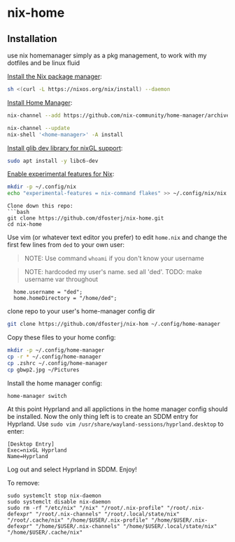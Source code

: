 # nix-home
## Installation
use nix homemanager simply as a pkg management, to work with my dotfiles and be linux fluid


[Install the Nix package manager](https://nixos.org/download/):
```bash
sh <(curl -L https://nixos.org/nix/install) --daemon
```

[Install Home Manager](https://nix-community.github.io/home-manager/index.xhtml#sec-install-standalone):
```bash
nix-channel --add https://github.com/nix-community/home-manager/archive/master.tar.gz home-manager

nix-channel --update
nix-shell '<home-manager>' -A install
```


[Install glib dev library for nixGL support](https://nix-community.github.io/home-manager/index.xhtml#sec-install-standalone):

```bash
sudo apt install -y libc6-dev
```

[Enable experimental features for Nix](https://nix-community.github.io/home-manager/index.xhtml#sec-install-standalone):
```bash
mkdir -p ~/.config/nix
echo "experimental-features = nix-command flakes" >> ~/.config/nix/nix.conf
```
```
Clone down this repo:
```bash
git clone https://github.com/dfosterj/nix-home.git
cd nix-home
```

Use vim (or whatever text editor you prefer) to edit `home.nix` and change the first few lines from `ded` to your own user:
> NOTE: Use command `whoami` if you don't know your username

> NOTE: hardcoded my user's name. sed all 'ded'. TODO: make username var throughout
```
  home.username = "ded";
  home.homeDirectory = "/home/ded";
```

clone repo to your user's home-manager config dir
```bash
git clone https://github.com/dfosterj/nix-hom ~/.config/home-manager
```

Copy these files to your home config:
```bash
mkdir -p ~/.config/home-manager
cp -r * ~/.config/home-manager
cp .zshrc ~/.config/home-manager
cp gbwp2.jpg ~/Pictures
```

Install the home manager config:
```bash
home-manager switch
```

At this point Hyprland and all applictions in the home manager config should be installed.
Now the only thing left is to create an SDDM entry for Hyprland.  Use `sudo vim /usr/share/wayland-sessions/hyprland.desktop` to enter:
```
[Desktop Entry]
Exec=nixGL Hyprland
Name=Hyprland
```

Log out and select Hyprland in SDDM.  Enjoy!

To remove:
```
sudo systemclt stop nix-daemon
sudo systemclt disable nix-daemon
sudo rm -rf "/etc/nix" "/nix" "/root/.nix-profile" "/root/.nix-defexpr" "/root/.nix-channels" "/root/.local/state/nix" "/root/.cache/nix" "/home/$USER/.nix-profile" "/home/$USER/.nix-defexpr" "/home/$USER/.nix-channels" "/home/$USER/.local/state/nix" "/home/$USER/.cache/nix"
```

